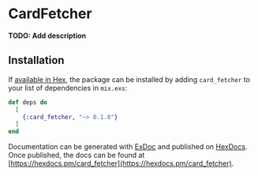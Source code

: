 # CardFetcher

**TODO: Add description**

## Installation

If [available in Hex](https://hex.pm/docs/publish), the package can be installed
by adding `card_fetcher` to your list of dependencies in `mix.exs`:

```elixir
def deps do
  [
    {:card_fetcher, "~> 0.1.0"}
  ]
end
```

Documentation can be generated with [ExDoc](https://github.com/elixir-lang/ex_doc)
and published on [HexDocs](https://hexdocs.pm). Once published, the docs can
be found at [https://hexdocs.pm/card_fetcher](https://hexdocs.pm/card_fetcher).

